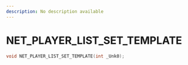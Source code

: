 ```yaml
---
description: No description available 
---
```


# NET_PLAYER_LIST_SET_TEMPLATE

```cpp
void NET_PLAYER_LIST_SET_TEMPLATE(int _Unk0);
```